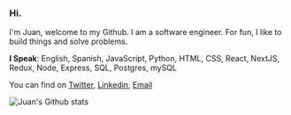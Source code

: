 ### Hi.
I'm Juan, welcome to my Github. I am a software engineer. For fun, I like to build things and solve problems.

**I Speak**:
English, Spanish, JavaScript, Python, HTML, CSS, React, NextJS, Redux, Node, Express, SQL, Postgres, mySQL

You can find on [Twitter](https://twitter.com/juanca_ruizc), [Linkedin](https://www.linkedin.com/in/juan-c-ruiz/), [Email](mailto:jruiz@hey.com)

![Juan's Github stats](https://github-readme-stats.vercel.app/api?username=juancaruizc&show_icons=true&hide=[%22issues%22])
